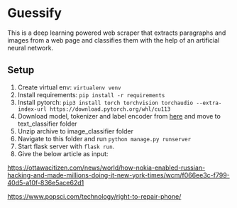 # Guessify

This is a deep learning powered web scraper that extracts paragraphs and images from a web page and classifies them with the help of an artificial neural network.

## Setup
1. Create virtual env: `virtualenv venv`
2. Install requirements: `pip install -r requirements`
3. Install pytorch: `pip3 install torch torchvision torchaudio --extra-index-url https://download.pytorch.org/whl/cu113`
4. Download model, tokenizer and label encoder from [here](https://drive.google.com/drive/folders/1vbcoxmtzY6V-2lVl2PeSswlha44xKCO5?usp=sharing) and move to text_classifier folder
5. Unzip archive to image_classifier folder
6. Navigate to this folder and run `python manage.py runserver`
6. Start flask server with `flask run`.
7. Give the below article as input:

https://ottawacitizen.com/news/world/how-nokia-enabled-russian-hacking-and-made-millions-doing-it-new-york-times/wcm/f066ee3c-f799-40d5-a10f-836e5ace62d1

https://www.popsci.com/technology/right-to-repair-phone/
